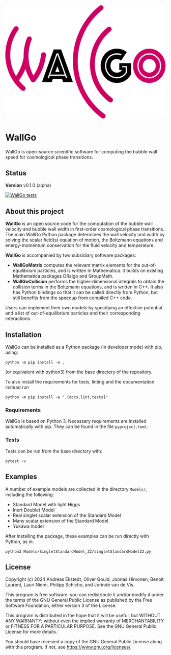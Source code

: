 ![WallGo](docs/source/figures/wallgo.svg)


# WallGo

WallGo is open-source scientific software for computing the bubble wall speed for cosmological phase transitions.


## Status

**Version** v0.1.0 (alpha)

[![WallGo tests](https://github.com/Wall-Go/WallGo/actions/workflows/main.yml/badge.svg)](https://github.com/Wall-Go/WallGo/actions/workflows/main.yml)

## About this project

**WallGo** is an open source code for the computation of the bubble wall velocity and bubble wall width in first-order cosmological phase transitions.
The main WallGo Python package determines the wall velocity and width by solving the scalar field(s) equation of motion, the Boltzmann equations and energy-momentum conservation for the fluid velocity and temperature.

**WallGo** is accompanied by two subsidiary software packages:
- **WallGoMatrix** computes the relevant matrix elements for the out-of-equilibrium particles, and is written in Mathematica. It builds on existing Mathematica packages DRalgo and GroupMath.
- **WallGoCollision** performs the higher-dimensional integrals to obtain the collision terms in the Boltzmann equations, and is written in C++. It also has Python bindings so that it can be called directly from Python, but still benefits from the speedup from compiled C++ code.

Users can implement their own models by specifying an effective potential and a list of out-of-equilibrium particles and their corresponding interactions.

## Installation

WallGo can be installed as a Python package (in developer mode) with pip, using:

    python -m pip install -e .

(or equivalent with python3) from the base directory of the repository.

To also install the requirements for tests, linting and the documentation
instead run

    python -m pip install -e ".[docs,lint,tests]"


### Requirements

WallGo is based on Python 3. Necessary requirements are installed automatically with
pip. They can be found in the file `pyproject.toml`.


### Tests

Tests can be run from the base directory with:

    pytest -v


## Examples

A number of example models are collected in the directory `Models/`, including the following:

- Standard Model with light Higgs
- Inert Doublet Model
- Real singlet scalar extension of the Standard Model
- Many scalar extension of the Standard Model
- Yukawa model

After installing the package, these examples can be run directly with Python, as
in:

    python3 Models/SingletStandardModel_Z2/singletStandardModelZ2.py


## License

Copyright (c) 2024 Andreas Ekstedt, Oliver Gould, Joonas Hirvonen,
Benoit Laurent, Lauri Niemi, Philipp Schicho, and Jorinde van de Vis.

This program is free software: you can redistribute it and/or modify
it under the terms of the GNU General Public License as published by
the Free Software Foundation, either version 3 of the License.

This program is distributed in the hope that it will be useful,
but WITHOUT ANY WARRANTY; without even the implied warranty of
MERCHANTABILITY or FITNESS FOR A PARTICULAR PURPOSE.  See the
GNU General Public License for more details.

You should have received a copy of the GNU General Public License
along with this program.  If not, see <https://www.gnu.org/licenses/>.
